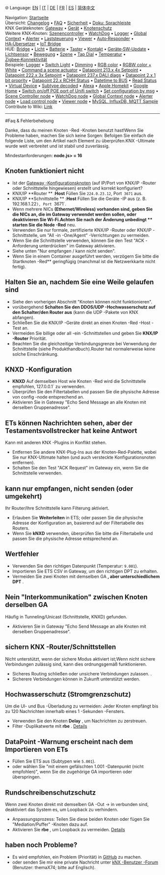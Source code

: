 🌐 Language: [EN](/node-red-contrib-knx-ultimate/wiki/FAQ-Troubleshoot) | [IT](/node-red-contrib-knx-ultimate/wiki/it-FAQ-Troubleshoot) | [DE](/node-red-contrib-knx-ultimate/wiki/de-FAQ-Troubleshoot) | [FR](/node-red-contrib-knx-ultimate/wiki/fr-FAQ-Troubleshoot) | [ES](/node-red-contrib-knx-ultimate/wiki/es-FAQ-Troubleshoot) | [简体中文](/node-red-contrib-knx-ultimate/wiki/zh-CN-FAQ-Troubleshoot)
<!-- NAV START -->
Navigation: [Startseite](/node-red-contrib-knx-ultimate/wiki/de-Home)  
Übersicht: [Changelog](https://github.com/Supergiovane/node-red-contrib-knx-ultimate/blob/master/CHANGELOG.md) • [FAQ](/node-red-contrib-knx-ultimate/wiki/de-FAQ-Troubleshoot) • [Sicherheit](/node-red-contrib-knx-ultimate/wiki/de-SECURITY) • [Doku: Sprachleiste](/node-red-contrib-knx-ultimate/wiki/de-Docs-Language-Bar)  
KNX Geräteknoten: [Gateway](/node-red-contrib-knx-ultimate/wiki/de-Gateway-configuration) • [Gerät](/node-red-contrib-knx-ultimate/wiki/de-Device) • [Knotenschutz](/node-red-contrib-knx-ultimate/wiki/de-Protections)  
Weitere KNX‑Knoten: [Szenencontroller](/node-red-contrib-knx-ultimate/wiki/de-SceneController-Configuration) • [WatchDog](/node-red-contrib-knx-ultimate/wiki/de-WatchDog-Configuration) • [Logger](/node-red-contrib-knx-ultimate/wiki/de-Logger-Configuration) • [Global Context](/node-red-contrib-knx-ultimate/wiki/de-GlobalVariable) • [Alerter](/node-red-contrib-knx-ultimate/wiki/de-Alerter-Configuration) • [Laststeuerung](/node-red-contrib-knx-ultimate/wiki/de-LoadControl-Configuration) • [Viewer](/node-red-contrib-knx-ultimate/wiki/de-knxUltimateViewer) • [Auto‑Responder](/node-red-contrib-knx-ultimate/wiki/de-KNXAutoResponder) • [HA‑Übersetzer](/node-red-contrib-knx-ultimate/wiki/de-HATranslator) • [IoT Bridge](/node-red-contrib-knx-ultimate/wiki/de-IoT-Bridge-Configuration)  
HUE: [Bridge](/node-red-contrib-knx-ultimate/wiki/de-HUE+Bridge+configuration) • [Licht](/node-red-contrib-knx-ultimate/wiki/de-HUE+Light) • [Batterie](/node-red-contrib-knx-ultimate/wiki/de-HUE+Battery) • [Taster](/node-red-contrib-knx-ultimate/wiki/de-HUE+Button) • [Kontakt](/node-red-contrib-knx-ultimate/wiki/de-HUE+Contact+sensor) • [Geräte‑SW‑Update](/node-red-contrib-knx-ultimate/wiki/de-HUE+Device+software+update) • [Lichtsensor](/node-red-contrib-knx-ultimate/wiki/de-HUE+Light+sensor) • [Bewegung](/node-red-contrib-knx-ultimate/wiki/de-HUE+Motion) • [Szene](/node-red-contrib-knx-ultimate/wiki/de-HUE+Scene) • [Tap Dial](/node-red-contrib-knx-ultimate/wiki/de-HUE+Tapdial) • [Temperatur](/node-red-contrib-knx-ultimate/wiki/de-HUE+Temperature+sensor) • [Zigbee‑Konnektivität](/node-red-contrib-knx-ultimate/wiki/de-HUE+Zigbee+connectivity)  
Beispiele: [Logger](/node-red-contrib-knx-ultimate/wiki/de-Logger-Sample) • [Switch Light](/node-red-contrib-knx-ultimate/wiki/-Sample---Switch-light) • [Dimming](/node-red-contrib-knx-ultimate/wiki/-Sample---Dimming) • [RGB color](/node-red-contrib-knx-ultimate/wiki/-Sample---RGB-Color) • [RGBW color + White](/node-red-contrib-knx-ultimate/wiki/-Sample---RGBW-Color-plus-White) • [Command a scene actuator](/node-red-contrib-knx-ultimate/wiki/-Sample---Control-a-scene-actuator) • [Datapoint 213.x 4x Setpoint](/node-red-contrib-knx-ultimate/wiki/-Sample---DPT213) • [Datapoint 222.x 3x Setpoint](/node-red-contrib-knx-ultimate/wiki/-Sample---DPT222) • [Datapoint 237.x DALI diags](/node-red-contrib-knx-ultimate/wiki/-Sample---DPT237) • [Datapoint 2.x 1 bit proprity](/node-red-contrib-knx-ultimate/wiki/-Sample---DPT2) • [Datapoint 22.x RCHH Status](/node-red-contrib-knx-ultimate/wiki/-Sample---DPT22) • [Datetime to BUS](/node-red-contrib-knx-ultimate/wiki/-Sample---DateTime-to-BUS) • [Read Status](/node-red-contrib-knx-ultimate/wiki/-Sample---Read-value-from-Device) • [Virtual Device](/node-red-contrib-knx-ultimate/wiki/-Sample---Virtual-Device) • [Subtype decoded](/node-red-contrib-knx-ultimate/wiki/-Sample---Subtype) • [Alexa](/node-red-contrib-knx-ultimate/wiki/-Sample---Alexa) • [Apple Homekit](/node-red-contrib-knx-ultimate/wiki/-Sample---Apple-Homekit) • [Google Home](/node-red-contrib-knx-ultimate/wiki/-Sample---Google-Assistant) • [Switch on/off POE port of Unifi switch](/node-red-contrib-knx-ultimate/wiki/-Sample---UnifiPOE) • [Set configuration by msg](/node-red-contrib-knx-ultimate/wiki/-Sample-setConfig) • [Scene Controller node](/node-red-contrib-knx-ultimate/wiki/Sample-Scene-Node) • [WatchDog node](/node-red-contrib-knx-ultimate/wiki/-Sample---WatchDog) • [Global Context node](/node-red-contrib-knx-ultimate/wiki/SampleGlobalContextNode) • [Alerter node](/node-red-contrib-knx-ultimate/wiki/SampleAlerter) • [Load control node](/node-red-contrib-knx-ultimate/wiki/SampleLoadControl) • [Viewer node](/node-red-contrib-knx-ultimate/wiki/knxUltimateViewer) • [MySQL, InfluxDB, MQTT Sample](/node-red-contrib-knx-ultimate/wiki/Sample-KNX2MQTT-KNX2MySQL-KNX2InfluxDB)  
Contribute to Wiki: [Link](/node-red-contrib-knx-ultimate/wiki/de-Manage-Wiki)
<!-- NAV END -->
---

#Faq & Fehlerbehebung

Danke, dass du meinen Knoten -Red -Knoten benutzt hast!Wenn Sie Probleme haben, machen Sie sich keine Sorgen: Befolgen Sie einfach die folgende Liste, um den Artikel nach Element zu überprüfen.KNX -Ultimate wurde weit verbreitet und ist stabil und zuverlässig.

Mindestanforderungen: **node.js> = 16**

## Knoten funktioniert nicht

- Ist der [Gateway -Konfigurationsknoten](/node-red-contrib-knx-ultimate/wiki/Gateway-configuration) (auf IP/Port von KNX/IP -Router oder Schnittstelle hingewiesen) erstellt und korrekt konfiguriert?
- KNX/IP **Router ** :**Host** Füllen Sie `224.0.23.12`, Port` 3671` aus.
- KNX/IP **Schnittstelle ** :**Host** Füllen Sie die Geräte -IP aus (z. B. 192.168.1.22`), Port `3671`.
- Wenn mehrere NICs **(Ethernet/Wireless) vorhanden sind, geben Sie die NICs an, die im Gateway verwendet werden sollen, oder deaktivieren Sie Wi-Fi.Achten Sie nach der Änderung unbedingt ** starten Sie die Node -Red** neu.
- Verwenden Sie nur formale, zertifizierte KNX/IP -Router oder KNX/IP -Schnittstelle, um "All -in -One/Agent" -Verrichtungen zu vermeiden.
- Wenn Sie die Schnittstelle verwenden, können Sie den Test "ACK -Anforderung unterdrücken" im Gateway aktivieren.
- Siehe unten "Nur empfangen / kann nicht senden".
- Wenn Sie in einem Container ausgeführt werden, verzögern Sie bitte die Startknoten -Red** geringfügig (manchmal ist die Netzwerkkarte nicht fertig).

## Halten Sie an, nachdem Sie eine Weile gelaufen sind

- Siehe den vorherigen Abschnitt "Knoten können nicht funktionieren".
- vorübergehend **Schalten Sie den DDOS/UDP -Hochwasserschutz auf den Schalter/den Router aus** (kann die UDP -Pakete von KNX abfangen).
- Schließen Sie die KNX/IP -Geräte direkt an einen Knoten -Red -Host -Test an.
- Vermeiden Sie billige oder all -ein -Schnittstellen und geben Sie **KNX/IP -Router** Priorität.
- Beachten Sie die gleichzeitige Verbindungsgrenze bei Verwendung der Schnittstelle (siehe Produkthandbuch).Router hat normalerweise keine solche Einschränkung.

## KNXD -Konfiguration

- **KNXD** Auf demselben Host wie Knoten -Red wird die Schnittstelle empfohlen, 127.0.0.1` zu verwenden.
- Überprüfen Sie den Filtertabellen und passen Sie die physische Adresse von config -node entsprechend an.
- Aktivieren Sie in Gateway "Echo Send Message an alle Knoten mit derselben Gruppenadresse".

## ETs können Nachrichten sehen, aber der Testamentsvollstrecker hat keine Antwort

Kann mit anderen KNX -Plugins in Konflikt stehen.

- Entfernen Sie andere KNX-Plug-Ins aus der Knoten-Red-Palette, wobei Sie nur KNX-Ultimate halten (und auch versteckte Konfigurationsnoten entfernen).
- Schalten Sie den Test "ACK Request" im Gateway ein, wenn Sie die Schnittstelle verwenden.

## kann nur empfangen, nicht senden (oder umgekehrt)

Ihr Router/Ihre Schnittstelle kann Filterung aktiviert.

- Erlauben Sie **Weiterleiten** in ETS; oder passen Sie die physische Adresse der Konfiguration an, basierend auf der Filtertabelle des Routers.
- Wenn Sie **kNXD** verwenden, überprüfen Sie bitte die Filtertabelle und passen Sie die physische Adresse entsprechend an.

## Wertfehler

- Verwenden Sie den richtigen Datenpunkt (Temperatur: `9.001`).
- Importieren Sie ETS CSV in Gateway, um den richtigen DPT zu erhalten.
- Vermeiden Sie zwei Knoten mit demselben GA **, aber unterschiedlichem DPT** .

## Nein "Interkommunikation" zwischen Knoten derselben GA

Häufig in Tunneling/Unicast (Schnittstelle, KNXD) gefunden.

- Aktivieren Sie in Gateway "Echo Send Message an alle Knoten mit derselben Gruppenadresse".

## sichern KNX -Router/Schnittstellen

Nicht unterstützt, wenn der sichere Modus aktiviert ist;Wenn nicht sichere Verbindungen zulässig sind, kann dies ordnungsgemäß funktionieren.

- Sicheres Routing schließen oder unsichere Verbindungen zulassen.
.
- Sicherere Verbindungen können in Zukunft unterstützt werden.

## Hochwasserschutz (Stromgrenzschutz)

Um die UI- und Bus -Überladung zu vermeiden: Jeder Knoten empfängt bis zu 120 Nachrichten innerhalb eines 1 -Sekunden -Fensters.

- Verwenden Sie den Knoten **Delay** , um Nachrichten zu zerstreuen.
- Filter -Duplikatwerte mit **rbe** .
[Details](/node-red-contrib-knx-ultimate/wiki/Protections)

## DataPoint -Warnung erscheint nach dem Importieren von ETs

- Füllen Sie ETS aus (Subtypen wie `5.001`).
- oder wählen Sie "mit einem gefälschten 1.001 -Datenpunkt (nicht empfohlen)", wenn Sie die zugehörige GA importieren oder überspringen.

## Rundschreibenschutzschutz

Wenn zwei Knoten direkt mit demselben GA -Out → in verbunden sind, deaktiviert das System es, um Loopback zu verhindern.

- Anpassungsprozess: Teilen Sie diese beiden Knoten oder fügen Sie "Mediation/Puffer" -Knoten dazu auf.
- Aktivieren Sie **rbe** , um Loopback zu vermeiden.
[Details](/node-red-contrib-knx-ultimate/wiki/Protections)

## haben noch Probleme?

- Es wird empfohlen, ein Problem (Priorität) in [GitHub](https://github.com/Supergiovane/node-red-contrib-knx-ultimate/issues) zu machen.
- oder senden Sie mir eine private Nachricht unter [kNX -Benutzer -Forum](https://knx-user-forum.de) (Benutzer: themaX74; bitte auf Englisch).